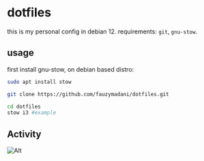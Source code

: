 # dotfiles
this is my personal config in debian 12. 
requirements:
`git`, `gnu-stow`.

## usage
first install gnu-stow, on debian based distro:
```bash
sudo apt install stow
```
```bash
git clone https://github.com/fauzymadani/dotfiles.git
```
```bash
cd dotfiles
stow i3 #example
```

## Activity
![Alt](https://repobeats.axiom.co/api/embed/5ba5f29cccfc8a53d092ff53efe89d020c42fc97.svg "Repobeats analytics image")
